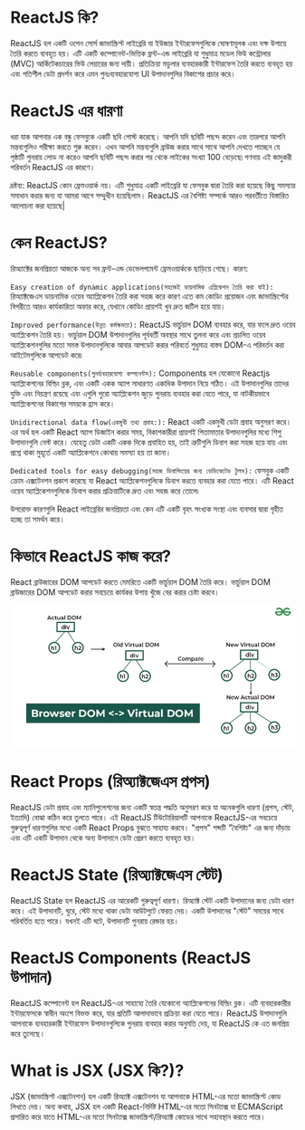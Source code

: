# ReactJS কি?

ReactJS হল একটি ওপেন সোর্স জাভাস্ক্রিপ্ট লাইব্রেরি যা ইউজার ইন্টারফেসগুলিকে ঘোষণামূলক এবং দক্ষ উপায়ে তৈরি করতে ব্যবহৃত হয়। এটি একটি কম্পোনেন্ট-ভিত্তিক ফ্রন্ট-এন্ড লাইব্রেরি যা শুধুমাত্র মডেল ভিউ কন্ট্রোলার (MVC) আর্কিটেকচারের ভিউ লেয়ারের জন্য দায়ী। প্রতিক্রিয়া মডুলার ব্যবহারকারী ইন্টারফেস তৈরি করতে ব্যবহৃত হয় এবং গতিশীল ডেটা প্রদর্শন করে এমন পুনঃব্যবহারযোগ্য UI উপাদানগুলির বিকাশের প্রচার করে।

# ReactJS এর ​​ধারণা

ধরা যাক আপনার এক বন্ধু ফেসবুকে একটি ছবি পোস্ট করেছে। আপনি যদি ছবিটি পছন্দ করেন এবং তারপরে আপনি মন্তব্যগুলিও পরীক্ষা করতে শুরু করেন। এখন আপনি মন্তব্যগুলি ব্রাউজ করার সাথে সাথে আপনি দেখতে পাচ্ছেন যে পৃষ্ঠাটি পুনরায় লোড না করেও আপনি ছবিটি পছন্দ করার পর থেকে লাইকের সংখ্যা 100 বেড়েছে৷ গণনায় এই জাদুকরী পরিবর্তন ReactJS এর ​​কারণে।

দ্রষ্টব্য: ReactJS কোন ফ্রেমওয়ার্ক নয়। এটি শুধুমাত্র একটি লাইব্রেরি যা ফেসবুক দ্বারা তৈরি করা হয়েছে কিছু সমস্যার সমাধান করার জন্য যা আমরা আগে সম্মুখীন হয়েছিলাম। ReactJS এর বৈশিষ্ট্য সম্পর্কে আরও পরবর্তীতে বিস্তারিত আলোচনা করা হয়েছে|

# কেন ReactJS?
রিঅ্যাক্টের জনপ্রিয়তা আজকে অন্য সব ফ্রন্ট-এন্ড ডেভেলপমেন্ট ফ্রেমওয়ার্ককে ছাড়িয়ে গেছে। কারণ:

`Easy creation of dynamic applications(সহজেই ডায়নামিক এপ্লিকেশন তৈরি করা যাই):` রিঅ্যাক্টজেএস ডায়নামিক ওয়েব অ্যাপ্লিকেশন তৈরি করা সহজ করে কারণ এতে কম কোডিং প্রয়োজন এবং জাভাস্ক্রিপ্টের বিপরীতে আরও কার্যকারিতা অফার করে, যেখানে কোডিং প্রায়শই খুব দ্রুত জটিল হয়ে যায়।

`Improved performance(উন্নত কর্মক্ষমতা):` ReactJS ভার্চুয়াল DOM ব্যবহার করে, যার ফলে দ্রুত ওয়েব অ্যাপ্লিকেশন তৈরি হয়। ভার্চুয়াল DOM উপাদানগুলির পূর্ববর্তী অবস্থার সাথে তুলনা করে এবং প্রচলিত ওয়েব অ্যাপ্লিকেশনগুলির মতো সমস্ত উপাদানগুলিকে আবার আপডেট করার পরিবর্তে শুধুমাত্র বাস্তব DOM-এ পরিবর্তন করা আইটেমগুলিকে আপডেট করে৷

`Reusable components(পুনর্ব্যবহারযোগ্য কম্পনেন্টস):` Components হল যেকোনো Reactjs অ্যাপ্লিকেশনের বিল্ডিং ব্লক, এবং একটি একক অ্যাপ সাধারণত একাধিক উপাদান নিয়ে গঠিত। এই উপাদানগুলির তাদের যুক্তি এবং নিয়ন্ত্রণ রয়েছে এবং এগুলি পুরো অ্যাপ্লিকেশন জুড়ে পুনরায় ব্যবহার করা যেতে পারে, যা নাটকীয়ভাবে অ্যাপ্লিকেশনের বিকাশের সময়কে হ্রাস করে।

`Unidirectional data flow(একমুখী তথ্য প্রবাহ:):` React একটি একমুখী ডেটা প্রবাহ অনুসরণ করে। এর অর্থ হল একটি React অ্যাপ ডিজাইন করার সময়, বিকাশকারীরা প্রায়শই পিতামাতার উপাদানগুলির মধ্যে শিশু উপাদানগুলি নেস্ট করে। যেহেতু ডেটা একটি একক দিকে প্রবাহিত হয়, তাই ত্রুটিগুলি ডিবাগ করা সহজ হয়ে যায় এবং প্রশ্নে থাকা মুহূর্তে একটি অ্যাপ্লিকেশনে কোথায় সমস্যা হয় তা জানা।

`Dedicated tools for easy debugging(সহজ ডিবাগিংয়ের জন্য ডেডিকেটেড টুলস):` ফেসবুক একটি ক্রোম এক্সটেনশন প্রকাশ করেছে যা React অ্যাপ্লিকেশনগুলিকে ডিবাগ করতে ব্যবহার করা যেতে পারে। এটি React ওয়েব অ্যাপ্লিকেশনগুলিকে ডিবাগ করার প্রক্রিয়াটিকে দ্রুত এবং সহজ করে তোলে৷

উপরোক্ত কারণগুলি React লাইব্রেরির জনপ্রিয়তা এবং কেন এটি একটি বৃহৎ সংখ্যক সংস্থা এবং ব্যবসার দ্বারা গৃহীত হচ্ছে তা সমর্থন করে।

# কিভাবে ReactJS কাজ করে?

React ব্রাউজারের DOM আপডেট করতে মেমরিতে একটি ভার্চুয়াল DOM তৈরি করে। ভার্চুয়াল DOM ব্রাউজারের DOM আপডেট করার সবচেয়ে কার্যকর উপায় খুঁজে বের করার চেষ্টা করবে।

<p align="center">
  <img src="./images/Browser-DOM-Virtual-DOM.png" alt="DOM">
</p>

# React Props (রিঅ্যাক্টজেএস প্রপস)

ReactJS ডেটা প্রবাহ এবং ম্যানিপুলেশনের জন্য একটি স্বতন্ত্র পদ্ধতি অনুসরণ করে যা অনেকগুলি ধারণা (প্রপস, স্টেট, ইত্যাদি) বোঝা কঠিন করে তুলতে পারে। এই ReactJS টিউটোরিয়ালটি আপনাকে ReactJS-এর সবচেয়ে গুরুত্বপূর্ণ ধারণাগুলির মধ্যে একটি React Props বুঝতে সাহায্য করবে। "প্রপস" শব্দটি "বৈশিষ্ট্য" এর জন্য দাঁড়ায় এবং এটি একটি উপাদান থেকে অন্য উপাদানে ডেটা প্রেরণ করতে ব্যবহৃত হয়।

# ReactJS State (রিঅ্যাক্টজেএস স্টেট)

ReactJS State হল ReactJS এর ​​আরেকটি গুরুত্বপূর্ণ ধারণা। রিঅ্যাক্ট স্টেট একটি উপাদানের জন্য ডেটা ধারণ করে। এই উপাদানটি, ঘুরে, স্টেট মধ্যে থাকা ডেটা আউটপুটে ফেরত দেয়। একটি উপাদানের "স্টেট" সময়ের সাথে পরিবর্তিত হতে পারে। যখনই এটি ঘটে, উপাদানটি পুনরায় রেন্ডার হয়।

# ReactJS Components (ReactJS উপাদান)

ReactJS কম্পোনেন্ট হল ReactJS-এর সাহায্যে তৈরি যেকোনো অ্যাপ্লিকেশনের বিল্ডিং ব্লক। এটি ব্যবহারকারীর ইন্টারফেসকে স্বাধীন অংশে বিভক্ত করে, যার প্রতিটি আলাদাভাবে প্রক্রিয়া করা যেতে পারে। ReactJS উপাদানগুলি আপনাকে ব্যবহারকারী ইন্টারফেস উপাদানগুলিকে পুনরায় ব্যবহার করার অনুমতি দেয়, যা ReactJS কে এত জনপ্রিয় করে তুলেছে।

# What is JSX (JSX কি?)?

JSX (জাভাস্ক্রিপ্ট এক্সটেনশন) হল একটি রিঅ্যাক্ট এক্সটেনশন যা আপনাকে HTML-এর মতো জাভাস্ক্রিপ্ট কোড লিখতে দেয়। অন্য কথায়, JSX হল একটি React-নির্দিষ্ট HTML-এর মতো সিনট্যাক্স যা ECMAScript প্রসারিত করে যাতে HTML-এর মতো সিনট্যাক্স জাভাস্ক্রিপ্ট/রিঅ্যাক্ট কোডের সাথে সহাবস্থান করতে পারে।
